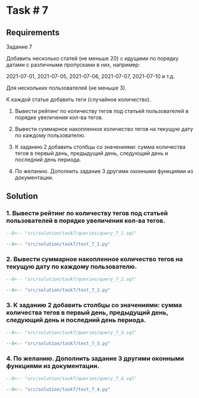 # Task # 7
## Requirements

Задание 7

Добавить несколько статей (не меньше 20) с идущими по порядку датами с различными пропусками в них, например:

2021-07-01, 2021-07-05, 2021-07-06, 2021-07-07, 2021-07-10 и т.д.

Для нескольких пользователей (не меньше 3).

К каждой статье добавить теги (случайное количество).

1. Вывести рейтинг по количеству тегов под статьей пользователей в порядке увеличения кол-ва тегов.

2. Вывести суммарное накопленное количество тегов на текущую дату по каждому пользователю.

3. К заданию 2 добавить столбцы со значениями: сумма количества тегов в первый день, предыдущий день, следующий день и последний день периода.

4. По желанию. Дополнить задание 3 другими оконными функциями из документации.

## Solution

### 1. Вывести рейтинг по количеству тегов под статьей пользователей в порядке увеличения кол-ва тегов.

```sql
--8<-- "src/solution/task7/queries/query_7_1.sql"
```
```py
--8<-- "src/solution/task7/test_7_1.py"
```
### 2. Вывести суммарное накопленное количество тегов на текущую дату по каждому пользователю.

```sql
--8<-- "src/solution/task7/queries/query_7_2.sql"
```
```py
--8<-- "src/solution/task7/test_7_2.py"
```

### 3. К заданию 2 добавить столбцы со значениями: сумма количества тегов в первый день, предыдущий день, следующий день и последний день периода.

```sql
--8<-- "src/solution/task7/queries/query_7_3.sql"
```
```py
--8<-- "src/solution/task7/test_7_3.py"
```
### 4. По желанию. Дополнить задание 3 другими оконными функциями из документации.

```sql
--8<-- "src/solution/task7/queries/query_7_4.sql"
```
```py
--8<-- "src/solution/task7/test_7_4.py"
```